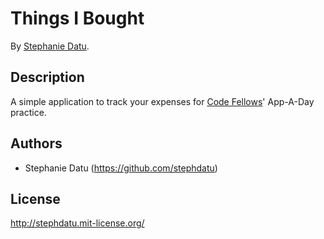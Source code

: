 # Things I Bought

By [Stephanie Datu](http://blog.stephdatu.com).


## Description
A simple application to track your expenses for [Code Fellows](http://codefellows.org)' App-A-Day practice.


## Authors

* Stephanie Datu (https://github.com/stephdatu)


## License

http://stephdatu.mit-license.org/
